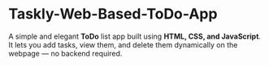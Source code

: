 # Taskly-Web-Based-ToDo-App
A simple and elegant **ToDo** list app built using **HTML, CSS, and JavaScript**. It lets you add tasks, view them, and delete them dynamically on the webpage — no backend required.

